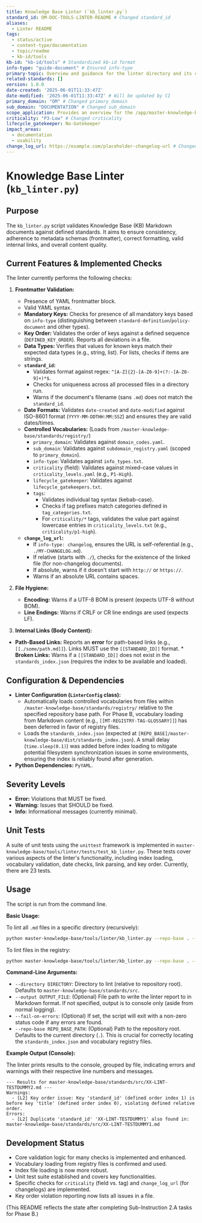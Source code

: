 ```yaml
---
title: Knowledge Base Linter (`kb_linter.py`)
standard_id: OM-DOC-TOOLS-LINTER-README # Changed standard_id
aliases:
  - Linter README
tags:
  - status/active
  - content-type/documentation
  - topic/readme
  - kb-id/tools
kb-id: "kb-id/tools" # Standardized kb-id format
info-type: "guide-document" # Ensured info-type
primary-topic: Overview and guidance for the linter directory and its contents.
related-standards: []
version: 1.0.0
date-created: '2025-06-01T11:33:47Z'
date-modified: '2025-06-01T11:33:47Z' # Will be updated by CI
primary_domain: "OM" # Changed primary_domain
sub_domain: "DOCUMENTATION" # Changed sub_domain
scope_application: Provides an overview for the /app/master-knowledge-base/tools/linter directory and its script.
criticality: "P3-Low" # Changed criticality
lifecycle_gatekeeper: No-Gatekeeper
impact_areas:
  - documentation
  - usability
change_log_url: https://example.com/placeholder-changelog-url # Changed change_log_url
---
```


# Knowledge Base Linter (`kb_linter.py`)

## Purpose

The `kb_linter.py` script validates Knowledge Base (KB) Markdown documents against defined standards. It aims to ensure consistency, adherence to metadata schemas (frontmatter), correct formatting, valid internal links, and overall content quality.

## Current Features & Implemented Checks

The linter currently performs the following checks:

1.  **Frontmatter Validation:**
    *   Presence of YAML frontmatter block.
    *   Valid YAML syntax.
    *   **Mandatory Keys:** Checks for presence of all mandatory keys based on `info-type` (distinguishing between `standard-definition`/`policy-document` and other types).
    *   **Key Order:** Validates the order of keys against a defined sequence (`DEFINED_KEY_ORDER`). Reports all deviations in a file.
    *   **Data Types:** Verifies that values for known keys match their expected data types (e.g., string, list). For lists, checks if items are strings.
    *   **`standard_id`:**
        *   Validates format against regex: `^[A-Z]{2}-[A-Z0-9]+(?:-[A-Z0-9]+)*$`.
        *   Checks for uniqueness across all processed files in a directory run.
        *   Warns if the document's filename (sans `.md`) does not match the `standard_id`.
    *   **Date Formats:** Validates `date-created` and `date-modified` against ISO-8601 format (`YYYY-MM-DDTHH:MM:SSZ`) and ensures they are valid dates/times.
    *   **Controlled Vocabularies:** (Loads from `/master-knowledge-base/standards/registry/`)
        *   `primary_domain`: Validates against `domain_codes.yaml`.
        *   `sub_domain`: Validates against `subdomain_registry.yaml` (scoped to `primary_domain`).
        *   `info-type`: Validates against `info_types.txt`.
        *   `criticality` (field): Validates against mixed-case values in `criticality_levels.yaml` (e.g., `P1-High`).
        *   `lifecycle_gatekeeper`: Validates against `lifecycle_gatekeepers.txt`.
        *   `tags`:
            *   Validates individual tag syntax (kebab-case).
            *   Checks if tag prefixes match categories defined in `tag_categories.txt`.
            *   For `criticality/*` tags, validates the value part against lowercase entries in `criticality_levels.txt` (e.g., `criticality/p1-high`).
    *   **`change_log_url`:**
        *   If `info-type: changelog`, ensures the URL is self-referential (e.g., `./MY-CHANGELOG.md`).
        *   If relative (starts with `./`), checks for the existence of the linked file (for non-changelog documents).
        *   If absolute, warns if it doesn't start with `http://` or `https://`.
        *   Warns if an absolute URL contains spaces.

2.  **File Hygiene:**
    *   **Encoding:** Warns if a UTF-8 BOM is present (expects UTF-8 without BOM).
    *   **Line Endings:** Warns if CRLF or CR line endings are used (expects LF).

3.  **Internal Links (Body Content):**
  *   **Path-Based Links:** Reports an **error** for path-based links (e.g., `[[./some/path.md]]`). Links MUST use the `[[STANDARD_ID]]` format.
    *   **Broken Links:** Warns if a `[[STANDARD_ID]]` does not exist in the `standards_index.json` (requires the index to be available and loaded).

## Configuration & Dependencies

*   **Linter Configuration (`LinterConfig` class):**
    *   Automatically loads controlled vocabularies from files within `/master-knowledge-base/standards/registry/` relative to the specified repository base path. For Phase B, vocabulary loading from Markdown content (e.g., `[[MT-REGISTRY-TAG-GLOSSARY]]`) has been deferred in favor of registry files.
    *   Loads the `standards_index.json` (expected at `[REPO_BASE]/master-knowledge-base/dist/standards_index.json`). A small delay (`time.sleep(0.1)`) was added before index loading to mitigate potential filesystem synchronization issues in some environments, ensuring the index is reliably found after generation.
*   **Python Dependencies:** `PyYAML`.

## Severity Levels

*   **Error:** Violations that MUST be fixed.
*   **Warning:** Issues that SHOULD be fixed.
*   **Info:** Informational messages (currently minimal).

## Unit Tests

A suite of unit tests using the `unittest` framework is implemented in `master-knowledge-base/tools/linter/tests/test_kb_linter.py`. These tests cover various aspects of the linter's functionality, including index loading, vocabulary validation, date checks, link parsing, and key order. Currently, there are 23 tests.

## Usage

The script is run from the command line.

**Basic Usage:**

To lint all `.md` files in a specific directory (recursively):
```bash
python master-knowledge-base/tools/linter/kb_linter.py --repo-base . --directory master-knowledge-base/standards/src/
```

To lint files in the registry:
```bash
python master-knowledge-base/tools/linter/kb_linter.py --repo-base . --directory master-knowledge-base/standards/registry/
```

**Command-Line Arguments:**

*   `--directory DIRECTORY`: Directory to lint (relative to repository root). Defaults to `master-knowledge-base/standards/src`.
*   `--output OUTPUT_FILE`: (Optional) File path to write the linter report to in Markdown format. If not specified, output is to console only (aside from normal logging).
*   `--fail-on-errors`: (Optional) If set, the script will exit with a non-zero status code if any errors are found.
*   `--repo-base REPO_BASE_PATH`: (Optional) Path to the repository root. Defaults to the current directory (`.`). This is crucial for correctly locating the `standards_index.json` and vocabulary registry files.

**Example Output (Console):**

The linter prints results to the console, grouped by file, indicating errors and warnings with their respective line numbers and messages.

```
--- Results for master-knowledge-base/standards/src/XX-LINT-TESTDUMMY2.md ---
Warnings:
  - [L2] Key order issue: Key 'standard_id' (defined order index 1) is before key 'title' (defined order index 0), violating defined relative order.
Errors:
  - [L2] Duplicate 'standard_id' 'XX-LINT-TESTDUMMY1' also found in: master-knowledge-base/standards/src/XX-LINT-TESTDUMMY1.md
```

## Development Status

*   Core validation logic for many checks is implemented and enhanced.
*   Vocabulary loading from registry files is confirmed and used.
*   Index file loading is now more robust.
*   Unit test suite established and covers key functionalities.
*   Specific checks for `criticality` (field vs. tag) and `change_log_url` (for changelogs) are implemented.
*   Key order violation reporting now lists all issues in a file.

(This README reflects the state after completing Sub-Instruction 2.A tasks for Phase B.)
